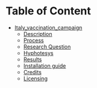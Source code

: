 Table of Content
================
* [Italy_vaccination_campaign](#Italy_vaccination_campaign)
  * [Description](#description)
  * [Process](#process)
   * [Research Question](#Research-Question)
   * [Hyphotesys](#Hyphotesys)
   * [Results](#results)
  * [Installation guide](#installation-guide)
  * [Credits](#credits)
  * [Licensing](#licensing)
